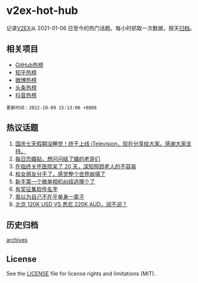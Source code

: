# v2ex-hot-hub

 记录[V2EX](https://www.v2ex.com/)从 2021-01-06 日至今的热门话题。每小时抓取一次数据，按天[归档](archives)。
 
 ## 相关项目

- [GitHub热榜](https://github.com/snaildev/github-hot-hub)
- [知乎热榜](https://github.com/snaildev/zhihu-hot-hub)
- [微博热榜](https://github.com/snaildev/weibo-hot-hub)
- [头条热榜](https://github.com/snaildev/toutiao-hot-hub)
- [抖音热榜](https://github.com/snaildev/douyin-hot-hub)


 `更新时间：2022-10-09 15:13:00 +0800`

## 热议话题

1. [国庆七天假期没睡觉！终于上线 iTelevision，现在分享给大家。感谢大家支持。](https://www.v2ex.com/t/885414)
1. [每日恐婚贴，想问问结了婚的老哥们](https://www.v2ex.com/t/885297)
1. [在临终关怀医院呆了 20 天，深知照顾老人的不容易](https://www.v2ex.com/t/885433)
1. [和女朋友分手了，感觉整个世界崩塌了](https://www.v2ex.com/t/885488)
1. [新手第一个微单相机纠结选哪个了](https://www.v2ex.com/t/885355)
1. [有奖征集软件名字](https://www.v2ex.com/t/885384)
1. [我以为自己不在乎单身一辈子](https://www.v2ex.com/t/885452)
1. [北京 120K USD VS 悉尼 220K AUD，润不润？](https://www.v2ex.com/t/885434)

## 历史归档

[archives](archives)

## License

See the [LICENSE](LICENSE) file for license rights and limitations (MIT).
